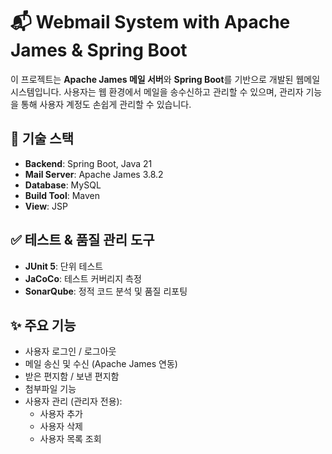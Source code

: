 # 📬 Webmail System with Apache James & Spring Boot

이 프로젝트는 **Apache James 메일 서버**와 **Spring Boot**를 기반으로 개발된 웹메일 시스템입니다. 사용자는 웹 환경에서 메일을 송수신하고 관리할 수 있으며, 관리자 기능을 통해 사용자 계정도 손쉽게 관리할 수 있습니다.

## 🔧 기술 스택

- **Backend**: Spring Boot, Java 21
- **Mail Server**: Apache James 3.8.2
- **Database**: MySQL
- **Build Tool**: Maven 
- **View**: JSP

## ✅ 테스트 & 품질 관리 도구

- **JUnit 5**: 단위 테스트
- **JaCoCo**: 테스트 커버리지 측정
- **SonarQube**: 정적 코드 분석 및 품질 리포팅

## ✨ 주요 기능

- 사용자 로그인 / 로그아웃
- 메일 송신 및 수신 (Apache James 연동)
- 받은 편지함 / 보낸 편지함
- 첨부파일 기능
- 사용자 관리 (관리자 전용):
  - 사용자 추가
  - 사용자 삭제
  - 사용자 목록 조회

